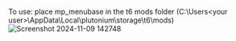 To use: place mp_menubase in the t6 mods folder (C:\Users\<your user>\AppData\Local\plutonium\storage\t6\mods)
![Screenshot 2024-11-09 142748](https://github.com/user-attachments/assets/b89224e2-7325-4237-817a-e0dd6e7f9d51)
